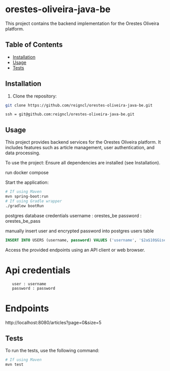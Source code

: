# orestes-oliveira-java-be

This project contains the backend implementation for the Orestes Oliveira platform.

## Table of Contents

- [Installation](#installation)
- [Usage](#usage)
- [Tests](#tests)

## Installation

   1. Clone the repository:

   ```sh
   git clone https://github.com/reigncl/orestes-oliveira-java-be.git
   ```
   
    ssh = git@github.com:reigncl/orestes-oliveira-java-be.git



## Usage
   This project provides backend services for the Orestes Oliveira platform. It includes features such as article management, user authentication, and data processing.
   
   To use the project:
   Ensure all dependencies are installed (see Installation).
   
   run docker compose


   Start the application:
   ```sh
   # If using Maven
   mvn spring-boot:run
   # If using Gradle wrapper
   ./gradlew bootRun
   ```
   
   postgres database credentials
   username : orestes_be
   password : orestes_be_pass
   
   manually insert user and encrypted password into postgres users table
   ```sql
   INSERT INTO USERS (username, password) VALUES ('username', '$2a$10$GiseHkdvwOFr7A9KRWbeiOmg/PYPhWVjdm42puLfOzR/gIAQrsAGy');
   ```
   
   Access the provided endpoints using an API client or web browser.

   # Api credentials
       user : username
       password : password
   
   # Endpoints
       
   http://localhost:8080/articles?page=0&size=5


## Tests

   To run the tests, use the following command:
   
   ```sh
   # If using Maven
   mvn test
   ```
